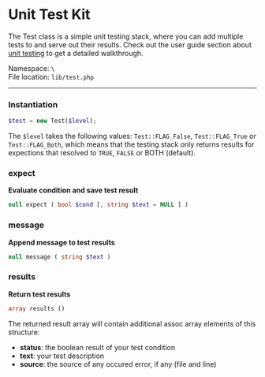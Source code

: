 # Unit Test Kit
The Test class is a simple unit testing stack, where you can add multiple tests to and serve out their results. Check out the user guide section about [unit testing](unit-testing) to get a detailed walkthrough.

Namespace: `\` <br/>
File location: `lib/test.php`

---


### Instantiation

```php
$test = new Test($level);
```

The `$level` takes the following values: `Test::FLAG_False`, `Test::FLAG_True` or `Test::FLAG_Both`, which means that the testing stack only returns results for expections that resolved to `TRUE`, `FALSE` or BOTH (default).

### expect
**Evaluate condition and save test result**

```php
null expect ( bool $cond [, string $text = NULL ] )
```

### message
**Append message to test results**

```php
null message ( string $text )
```

### results
**Return test results**

```php
array results ()
```

The returned result array will contain additional assoc array elements of this structure:

- **status**: the boolean result of your test condition
- **text**: your test description
- **source**: the source of any occured error, if any (file and line)
